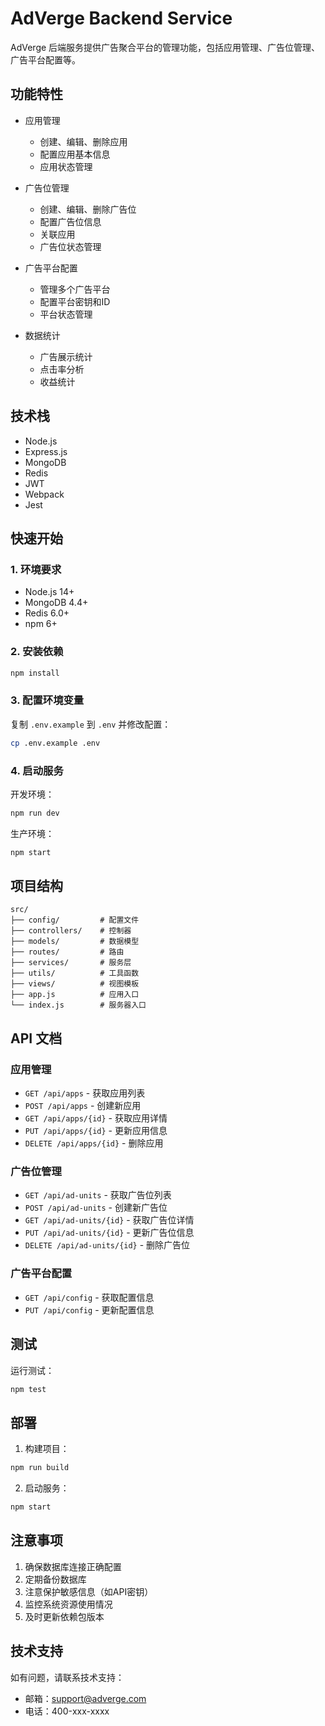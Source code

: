 # AdVerge Backend Service

AdVerge 后端服务提供广告聚合平台的管理功能，包括应用管理、广告位管理、广告平台配置等。

## 功能特性

- 应用管理
  - 创建、编辑、删除应用
  - 配置应用基本信息
  - 应用状态管理

- 广告位管理
  - 创建、编辑、删除广告位
  - 配置广告位信息
  - 关联应用
  - 广告位状态管理

- 广告平台配置
  - 管理多个广告平台
  - 配置平台密钥和ID
  - 平台状态管理

- 数据统计
  - 广告展示统计
  - 点击率分析
  - 收益统计

## 技术栈

- Node.js
- Express.js
- MongoDB
- Redis
- JWT
- Webpack
- Jest

## 快速开始

### 1. 环境要求

- Node.js 14+
- MongoDB 4.4+
- Redis 6.0+
- npm 6+

### 2. 安装依赖

```bash
npm install
```

### 3. 配置环境变量

复制 `.env.example` 到 `.env` 并修改配置：

```bash
cp .env.example .env
```

### 4. 启动服务

开发环境：
```bash
npm run dev
```

生产环境：
```bash
npm start
```

## 项目结构

```
src/
├── config/         # 配置文件
├── controllers/    # 控制器
├── models/         # 数据模型
├── routes/         # 路由
├── services/       # 服务层
├── utils/          # 工具函数
├── views/          # 视图模板
├── app.js          # 应用入口
└── index.js        # 服务器入口
```

## API 文档

### 应用管理

- `GET /api/apps` - 获取应用列表
- `POST /api/apps` - 创建新应用
- `GET /api/apps/{id}` - 获取应用详情
- `PUT /api/apps/{id}` - 更新应用信息
- `DELETE /api/apps/{id}` - 删除应用

### 广告位管理

- `GET /api/ad-units` - 获取广告位列表
- `POST /api/ad-units` - 创建新广告位
- `GET /api/ad-units/{id}` - 获取广告位详情
- `PUT /api/ad-units/{id}` - 更新广告位信息
- `DELETE /api/ad-units/{id}` - 删除广告位

### 广告平台配置

- `GET /api/config` - 获取配置信息
- `PUT /api/config` - 更新配置信息

## 测试

运行测试：
```bash
npm test
```

## 部署

1. 构建项目：
```bash
npm run build
```

2. 启动服务：
```bash
npm start
```

## 注意事项

1. 确保数据库连接正确配置
2. 定期备份数据库
3. 注意保护敏感信息（如API密钥）
4. 监控系统资源使用情况
5. 及时更新依赖包版本

## 技术支持

如有问题，请联系技术支持：
- 邮箱：support@adverge.com
- 电话：400-xxx-xxxx 
